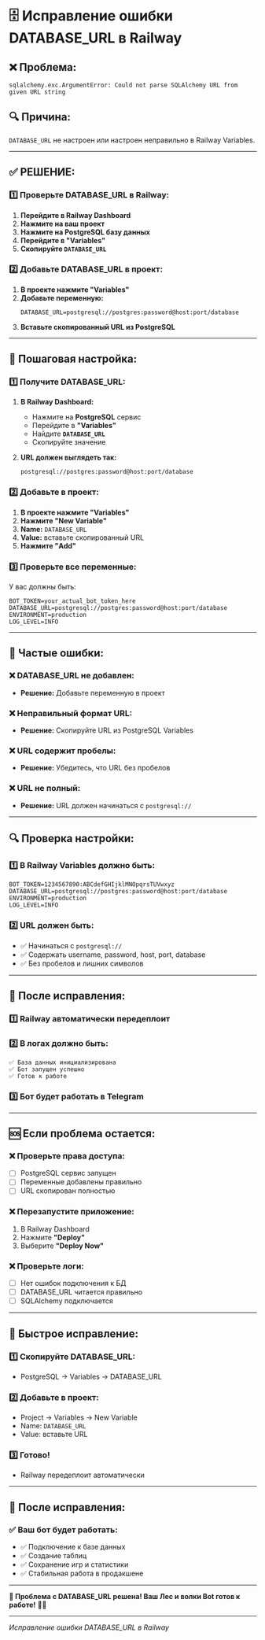 # 🗄️ Исправление ошибки DATABASE_URL в Railway

## ❌ **Проблема:**
```
sqlalchemy.exc.ArgumentError: Could not parse SQLAlchemy URL from given URL string
```

## 🔍 **Причина:**
`DATABASE_URL` не настроен или настроен неправильно в Railway Variables.

---

## ✅ **РЕШЕНИЕ:**

### 1️⃣ **Проверьте DATABASE_URL в Railway:**

1. **Перейдите в Railway Dashboard**
2. **Нажмите на ваш проект**
3. **Нажмите на PostgreSQL базу данных**
4. **Перейдите в "Variables"**
5. **Скопируйте `DATABASE_URL`**

### 2️⃣ **Добавьте DATABASE_URL в проект:**

1. **В проекте нажмите "Variables"**
2. **Добавьте переменную:**
   ```
   DATABASE_URL=postgresql://postgres:password@host:port/database
   ```
3. **Вставьте скопированный URL из PostgreSQL**

---

## 🔧 **Пошаговая настройка:**

### 1️⃣ **Получите DATABASE_URL:**

1. **В Railway Dashboard:**
   - Нажмите на **PostgreSQL** сервис
   - Перейдите в **"Variables"**
   - Найдите **`DATABASE_URL`**
   - Скопируйте значение

2. **URL должен выглядеть так:**
   ```
   postgresql://postgres:password@host:port/database
   ```

### 2️⃣ **Добавьте в проект:**

1. **В проекте нажмите "Variables"**
2. **Нажмите "New Variable"**
3. **Name:** `DATABASE_URL`
4. **Value:** вставьте скопированный URL
5. **Нажмите "Add"**

### 3️⃣ **Проверьте все переменные:**

У вас должны быть:
```
BOT_TOKEN=your_actual_bot_token_here
DATABASE_URL=postgresql://postgres:password@host:port/database
ENVIRONMENT=production
LOG_LEVEL=INFO
```

---

## 🚨 **Частые ошибки:**

### ❌ **DATABASE_URL не добавлен:**
- **Решение:** Добавьте переменную в проект

### ❌ **Неправильный формат URL:**
- **Решение:** Скопируйте URL из PostgreSQL Variables

### ❌ **URL содержит пробелы:**
- **Решение:** Убедитесь, что URL без пробелов

### ❌ **URL не полный:**
- **Решение:** URL должен начинаться с `postgresql://`

---

## 🔍 **Проверка настройки:**

### 1️⃣ **В Railway Variables должно быть:**
```
BOT_TOKEN=1234567890:ABCdefGHIjklMNOpqrsTUVwxyz
DATABASE_URL=postgresql://postgres:password@host:port/database
ENVIRONMENT=production
LOG_LEVEL=INFO
```

### 2️⃣ **URL должен быть:**
- ✅ Начинаться с `postgresql://`
- ✅ Содержать username, password, host, port, database
- ✅ Без пробелов и лишних символов

---

## 🚀 **После исправления:**

### 1️⃣ **Railway автоматически передеплоит**
### 2️⃣ **В логах должно быть:**
```
✅ База данных инициализирована
✅ Бот запущен успешно
✅ Готов к работе
```

### 3️⃣ **Бот будет работать в Telegram**

---

## 🆘 **Если проблема остается:**

### ❌ **Проверьте права доступа:**
- [ ] PostgreSQL сервис запущен
- [ ] Переменные добавлены правильно
- [ ] URL скопирован полностью

### ❌ **Перезапустите приложение:**
1. В Railway Dashboard
2. Нажмите **"Deploy"**
3. Выберите **"Deploy Now"**

### ❌ **Проверьте логи:**
- [ ] Нет ошибок подключения к БД
- [ ] DATABASE_URL читается правильно
- [ ] SQLAlchemy подключается

---

## 🎯 **Быстрое исправление:**

### 1️⃣ **Скопируйте DATABASE_URL:**
- PostgreSQL → Variables → DATABASE_URL

### 2️⃣ **Добавьте в проект:**
- Project → Variables → New Variable
- Name: `DATABASE_URL`
- Value: вставьте URL

### 3️⃣ **Готово!**
- Railway передеплоит автоматически

---

## 🎉 **После исправления:**

### ✅ **Ваш бот будет работать:**
- ✅ Подключение к базе данных
- ✅ Создание таблиц
- ✅ Сохранение игр и статистики
- ✅ Стабильная работа в продакшене

---

**🌲 Проблема с DATABASE_URL решена! Ваш Лес и волки Bot готов к работе!** 🚂🐺

---
*Исправление ошибки DATABASE_URL в Railway*
